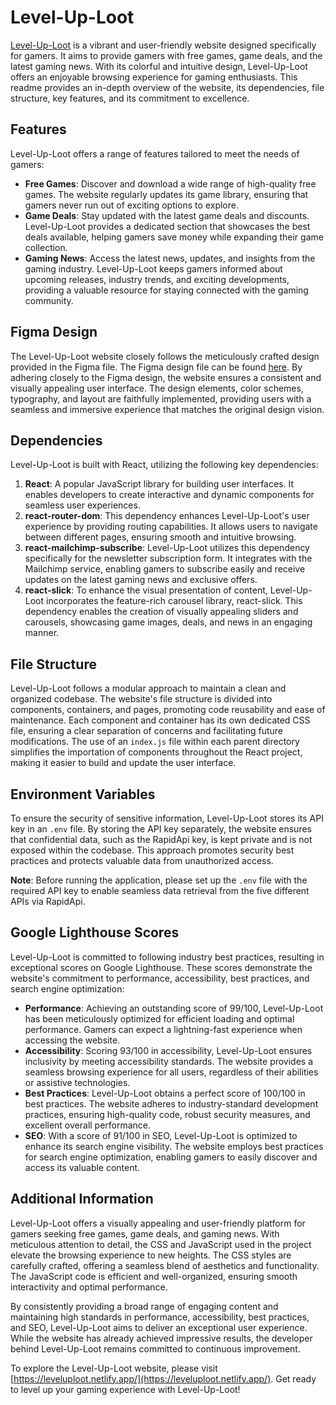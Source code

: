 # Level-Up-Loot

[Level-Up-Loot](https://leveluploot.netlify.app/) is a vibrant and user-friendly website designed specifically for gamers. It aims to provide gamers with free games, game deals, and the latest gaming news. With its colorful and intuitive design, Level-Up-Loot offers an enjoyable browsing experience for gaming enthusiasts. This readme provides an in-depth overview of the website, its dependencies, file structure, key features, and its commitment to excellence.

## Features
Level-Up-Loot offers a range of features tailored to meet the needs of gamers:

- **Free Games**: Discover and download a wide range of high-quality free games. The website regularly updates its game library, ensuring that gamers never run out of exciting options to explore.
- **Game Deals**: Stay updated with the latest game deals and discounts. Level-Up-Loot provides a dedicated section that showcases the best deals available, helping gamers save money while expanding their game collection.
- **Gaming News**: Access the latest news, updates, and insights from the gaming industry. Level-Up-Loot keeps gamers informed about upcoming releases, industry trends, and exciting developments, providing a valuable resource for staying connected with the gaming community.

## Figma Design

The Level-Up-Loot website closely follows the meticulously crafted design provided in the Figma file. The Figma design file can be found [here](https://www.figma.com/file/WjDYG9jQkVUC0Og0nQofTC/). By adhering closely to the Figma design, the website ensures a consistent and visually appealing user interface. The design elements, color schemes, typography, and layout are faithfully implemented, providing users with a seamless and immersive experience that matches the original design vision.

## Dependencies

Level-Up-Loot is built with React, utilizing the following key dependencies:

1. **React**: A popular JavaScript library for building user interfaces. It enables developers to create interactive and dynamic components for seamless user experiences.
2. **react-router-dom**: This dependency enhances Level-Up-Loot's user experience by providing routing capabilities. It allows users to navigate between different pages, ensuring smooth and intuitive browsing.
3. **react-mailchimp-subscribe**: Level-Up-Loot utilizes this dependency specifically for the newsletter subscription form. It integrates with the Mailchimp service, enabling gamers to subscribe easily and receive updates on the latest gaming news and exclusive offers.
4. **react-slick**: To enhance the visual presentation of content, Level-Up-Loot incorporates the feature-rich carousel library, react-slick. This dependency enables the creation of visually appealing sliders and carousels, showcasing game images, deals, and news in an engaging manner.

## File Structure

Level-Up-Loot follows a modular approach to maintain a clean and organized codebase. The website's file structure is divided into components, containers, and pages, promoting code reusability and ease of maintenance. Each component and container has its own dedicated CSS file, ensuring a clear separation of concerns and facilitating future modifications. The use of an `index.js` file within each parent directory simplifies the importation of components throughout the React project, making it easier to build and update the user interface.

## Environment Variables

To ensure the security of sensitive information, Level-Up-Loot stores its API key in an `.env` file. By storing the API key separately, the website ensures that confidential data, such as the RapidApi key, is kept private and is not exposed within the codebase. This approach promotes security best practices and protects valuable data from unauthorized access.

**Note**: Before running the application, please set up the `.env` file with the required API key to enable seamless data retrieval from the five different APIs via RapidApi.

## Google Lighthouse Scores

Level-Up-Loot is committed to following industry best practices, resulting in exceptional scores on Google Lighthouse. These scores demonstrate the website's commitment to performance, accessibility, best practices, and search engine optimization:

- **Performance**: Achieving an outstanding score of 99/100, Level-Up-Loot has been meticulously optimized for efficient loading and optimal performance. Gamers can expect a lightning-fast experience when accessing the website.
- **Accessibility**: Scoring 93/100 in accessibility, Level-Up-Loot ensures inclusivity by meeting accessibility standards. The website provides a seamless browsing experience for all users, regardless of their abilities or assistive technologies.
- **Best Practices**: Level-Up-Loot obtains a perfect score of 100/100 in best practices. The website adheres to industry-standard development practices, ensuring high-quality code, robust security measures, and excellent overall performance.
- **SEO**: With a score of 91/100 in SEO, Level-Up-Loot is optimized to enhance its search engine visibility. The website employs best practices for search engine optimization, enabling gamers to easily discover and access its valuable content.

## Additional Information

Level-Up-Loot offers a visually appealing and user-friendly platform for gamers seeking free games, game deals, and gaming news. With meticulous attention to detail, the CSS and JavaScript used in the project elevate the browsing experience to new heights. The CSS styles are carefully crafted, offering a seamless blend of aesthetics and functionality. The JavaScript code is efficient and well-organized, ensuring smooth interactivity and optimal performance.

By consistently providing a broad range of engaging content and maintaining high standards in performance, accessibility, best practices, and SEO, Level-Up-Loot aims to deliver an exceptional user experience.
While the website has already achieved impressive results, the developer behind Level-Up-Loot remains committed to continuous improvement.

To explore the Level-Up-Loot website, please visit [https://leveluploot.netlify.app/](https://leveluploot.netlify.app/). Get ready to level up your gaming experience with Level-Up-Loot!
